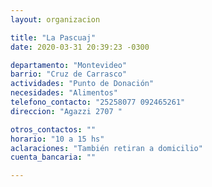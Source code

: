 ```yaml
---
layout: organizacion

title: "La Pascuaj"
date: 2020-03-31 20:39:23 -0300

departamento: "Montevideo"
barrio: "Cruz de Carrasco"
actividades: "Punto de Donación"
necesidades: "Alimentos"
telefono_contacto: "25258077 092465261"
direccion: "Agazzi 2707 "

otros_contactos: ""
horario: "10 a 15 hs"
aclaraciones: "También retiran a domicilio"
cuenta_bancaria: ""

---
```

